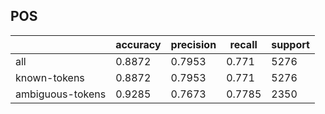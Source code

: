 
## POS

|                  | accuracy | precision | recall | support |
|------------------|----------|-----------|--------|---------|
| all              | 0.8872   | 0.7953    | 0.771  | 5276    |
| known-tokens     | 0.8872   | 0.7953    | 0.771  | 5276    |
| ambiguous-tokens | 0.9285   | 0.7673    | 0.7785 | 2350    |


